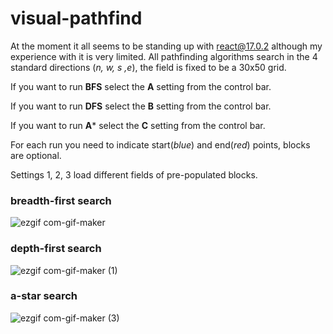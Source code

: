 # visual-pathfind

At the moment it all seems to be standing up with react@17.0.2 although my experience with it is very limited.
All pathfinding algorithms search in the 4 standard directions (*n, w, s ,e*), the field is fixed to be a 30x50 grid.

If you want to run **BFS** select the **A** setting from the control bar.

If you want to run **DFS** select the **B** setting from the control bar.

If you want to run **A*** select the **C** setting from the control bar.

For each run you need to indicate start(*blue*) and end(*red*) points, blocks are optional.

Settings 1, 2, 3 load different fields of pre-populated blocks.

### breadth-first search
![ezgif com-gif-maker](https://user-images.githubusercontent.com/35083414/159812924-8f71804b-35a2-431b-8cd9-c686f883b6e2.gif)

### depth-first search
![ezgif com-gif-maker (1)](https://user-images.githubusercontent.com/35083414/159812954-4097d2f8-bb02-4096-afab-762a1e0eea69.gif)

### a-star search
![ezgif com-gif-maker (3)](https://user-images.githubusercontent.com/35083414/159975594-7faf376e-c4e8-4f7f-82e6-4bbb8716debd.gif)
